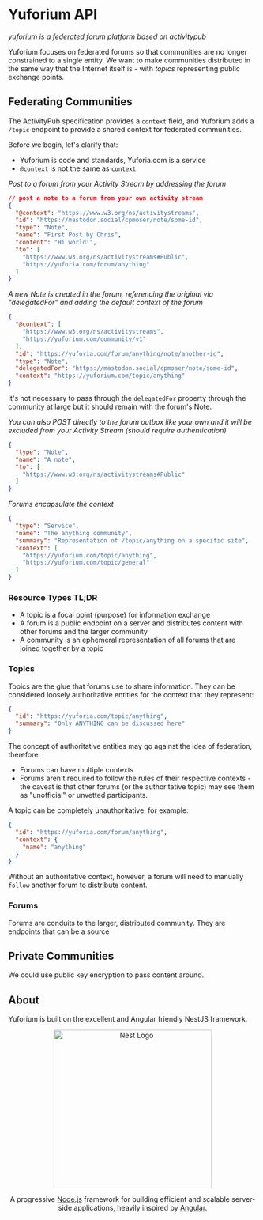 # Yuforium API
_yuforium is a federated forum platform based on activitypub_

Yuforium focuses on federated forums so that communities are no longer constrained to a single entity.  We want to make communities distributed in the same way that the Internet itself is - with _topics_ representing public exchange points.

## Federating Communities
The ActivityPub specification provides a `context` field, and Yuforium adds a `/topic` endpoint to provide a shared context for federated communities.

Before we begin, let's clarify that:
- Yuforium is code and standards, Yuforia.com is a service
- `@context` is not the same as `context`

_Post to a forum from your Activity Stream by addressing the forum_
```json
// post a note to a forum from your own activity stream
{
  "@context": "https://www.w3.org/ns/activitystreams",
  "id": "https://mastodon.social/cpmoser/note/some-id",
  "type": "Note",
  "name": "First Post by Chris",
  "content": "Hi world!",
  "to": [
    "https://www.w3.org/ns/activitystreams#Public",
    "https://yuforia.com/forum/anything"
  ]
}
```
_A new Note is created in the forum, referencing the original via "delegatedFor" and adding the default context of the forum_
```json
{
  "@context": [
    "https://www.w3.org/ns/activitystreams",
    "https://yuforium.com/community/v1"
  ],
  "id": "https://yuforia.com/forum/anything/note/another-id",
  "type": "Note",
  "delegatedFor": "https://mastodon.social/cpmoser/note/some-id",
  "context": "https://yuforium.com/topic/anything"
}
```

It's not necessary to pass through the `delegatedFor` property through the community at large but it should remain with the forum's Note.

_You can also POST directly to the forum outbox like your own and it will be excluded from your Activity Stream (should require authentication)_
```json
{
  "type": "Note",
  "name": "A note",
  "to": [
    "https://www.w3.org/ns/activitystreams#Public"
  ]
}
```

_Forums encapsulate the context_
```json
{
  "type": "Service",
  "name": "The anything community",
  "summary": "Representation of /topic/anything on a specific site",
  "context": [
    "https://yuforium.com/topic/anything",
    "https://yuforium.com/topic/general"
  ]
}
```

### Resource Types TL;DR
- A topic is a focal point (purpose) for information exchange
- A forum is a public endpoint on a server and distributes content with other forums and the larger community
- A community is an ephemeral representation of all forums that are joined together by a topic

### Topics
Topics are the glue that forums use to share information.  They can be considered loosely authoritative entities for the context that they represent:

```json
{
  "id": "https://yuforia.com/topic/anything",
  "summary": "Only ANYTHING can be discussed here"
}
```

The concept of authoritative entities may go against the idea of federation, therefore:
- Forums can have multiple contexts
- Forums aren't required to follow the rules of their respective contexts - the caveat is that other forums (or the authoritative topic) may see them as "unofficial" or unvetted participants.

A topic can be completely unauthoritative, for example:
```json
{
  "id": "https://yuforia.com/forum/anything",
  "context": {
    "name": "anything"
  }
}
```
Without an authoritative context, however, a forum will need to manually `follow` another forum to distribute content.


### Forums
Forums are conduits to the larger, distributed community.  They are endpoints that can be a source


## Private Communities
We could use public key encryption to pass content around.

## About
Yuforium is built on the excellent and Angular friendly NestJS framework.

<p align="center">
  <a href="http://nestjs.com/" target="blank"><img src="https://nestjs.com/img/logo_text.svg" width="320" alt="Nest Logo" /></a>
</p>

[travis-image]: https://api.travis-ci.org/nestjs/nest.svg?branch=master
[travis-url]: https://travis-ci.org/nestjs/nest
[linux-image]: https://img.shields.io/travis/nestjs/nest/master.svg?label=linux
[linux-url]: https://travis-ci.org/nestjs/nest

  <p align="center">A progressive <a href="http://nodejs.org" target="blank">Node.js</a> framework for building efficient and scalable server-side applications, heavily inspired by <a href="https://angular.io" target="blank">Angular</a>.</p>
